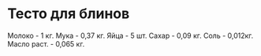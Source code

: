 # Тесто для блинов
Молоко - 1 кг.
Мука - 0,37 кг.
Яйца - 5 шт.
Сахар - 0,09 кг.
Соль - 0,012кг.
Масло раст. - 0,065 кг.